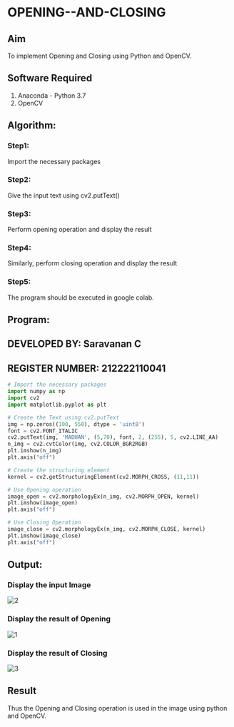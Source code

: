 # OPENING--AND-CLOSING
## Aim
To implement Opening and Closing using Python and OpenCV.

## Software Required
1. Anaconda - Python 3.7
2. OpenCV
## Algorithm:
### Step1:
Import the necessary packages

### Step2:
Give the input text using cv2.putText()

### Step3:
Perform opening operation and display the result

### Step4:
Similarly, perform closing operation and display the result

### Step5:
The program should be executed in google colab.
## Program:
## DEVELOPED BY: Saravanan C
## REGISTER NUMBER: 212222110041

``` Python
# Import the necessary packages
import numpy as np
import cv2
import matplotlib.pyplot as plt

# Create the Text using cv2.putText
img = np.zeros((100, 550), dtype = 'uint8')
font = cv2.FONT_ITALIC
cv2.putText(img, 'MADHAN', (5,70), font, 2, (255), 5, cv2.LINE_AA)
n_img = cv2.cvtColor(img, cv2.COLOR_BGR2RGB)
plt.imshow(n_img)
plt.axis("off")

# Create the structuring element
kernel = cv2.getStructuringElement(cv2.MORPH_CROSS, (11,11))

# Use Opening operation
image_open = cv2.morphologyEx(n_img, cv2.MORPH_OPEN, kernel)
plt.imshow(image_open)
plt.axis("off")

# Use Closing Operation
image_close = cv2.morphologyEx(n_img, cv2.MORPH_CLOSE, kernel)
plt.imshow(image_close)
plt.axis("off")
```
## Output:

### Display the input Image
![2](https://github.com/cssar41/OPENING--AND-CLOSING/assets/159455133/27bcd0d0-782c-41af-bfa7-a45e7f877621)

### Display the result of Opening
![1](https://github.com/cssar41/OPENING--AND-CLOSING/assets/159455133/7ed0a40c-00d2-4e6f-a0cd-184ff97dd9df)


### Display the result of Closing
![3](https://github.com/cssar41/OPENING--AND-CLOSING/assets/159455133/06bd190a-3325-4143-a563-bf59c37b3def)


## Result
Thus the Opening and Closing operation is used in the image using python and OpenCV.
